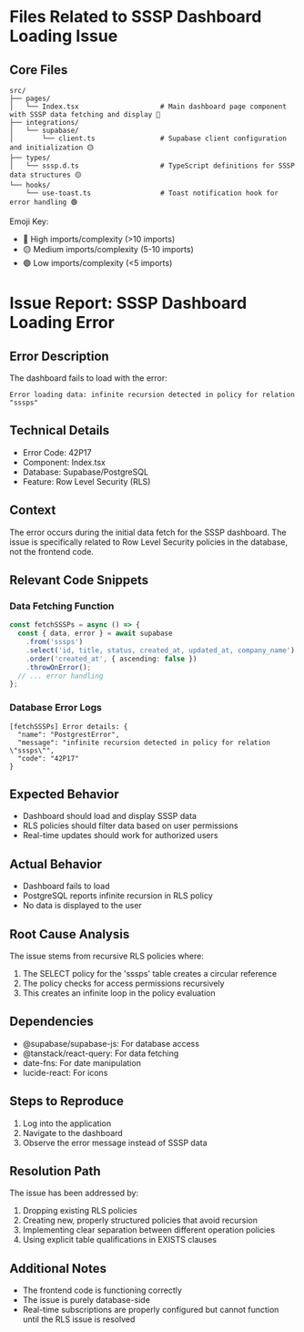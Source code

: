 
# Files Related to SSSP Dashboard Loading Issue

## Core Files
```
src/
├── pages/
│   └── Index.tsx                    # Main dashboard page component with SSSP data fetching and display 🔴
├── integrations/
│   └── supabase/
│       └── client.ts                # Supabase client configuration and initialization 🟡
├── types/
│   └── sssp.d.ts                    # TypeScript definitions for SSSP data structures 🟡
└── hooks/
    └── use-toast.ts                 # Toast notification hook for error handling 🟢
```

Emoji Key:
- 🔴 High imports/complexity (>10 imports)
- 🟡 Medium imports/complexity (5-10 imports)
- 🟢 Low imports/complexity (<5 imports)

# Issue Report: SSSP Dashboard Loading Error

## Error Description
The dashboard fails to load with the error:
```
Error loading data: infinite recursion detected in policy for relation "sssps"
```

## Technical Details
- Error Code: 42P17
- Component: Index.tsx
- Database: Supabase/PostgreSQL
- Feature: Row Level Security (RLS)

## Context
The error occurs during the initial data fetch for the SSSP dashboard. The issue is specifically related to Row Level Security policies in the database, not the frontend code.

## Relevant Code Snippets

### Data Fetching Function
```typescript
const fetchSSSPs = async () => {
  const { data, error } = await supabase
    .from('sssps')
    .select('id, title, status, created_at, updated_at, company_name')
    .order('created_at', { ascending: false })
    .throwOnError();
  // ... error handling
};
```

### Database Error Logs
```
[fetchSSSPs] Error details: {
  "name": "PostgrestError",
  "message": "infinite recursion detected in policy for relation \"sssps\"",
  "code": "42P17"
}
```

## Expected Behavior
- Dashboard should load and display SSSP data
- RLS policies should filter data based on user permissions
- Real-time updates should work for authorized users

## Actual Behavior
- Dashboard fails to load
- PostgreSQL reports infinite recursion in RLS policy
- No data is displayed to the user

## Root Cause Analysis
The issue stems from recursive RLS policies where:
1. The SELECT policy for the 'sssps' table creates a circular reference
2. The policy checks for access permissions recursively
3. This creates an infinite loop in the policy evaluation

## Dependencies
- @supabase/supabase-js: For database access
- @tanstack/react-query: For data fetching
- date-fns: For date manipulation
- lucide-react: For icons

## Steps to Reproduce
1. Log into the application
2. Navigate to the dashboard
3. Observe the error message instead of SSSP data

## Resolution Path
The issue has been addressed by:
1. Dropping existing RLS policies
2. Creating new, properly structured policies that avoid recursion
3. Implementing clear separation between different operation policies
4. Using explicit table qualifications in EXISTS clauses

## Additional Notes
- The frontend code is functioning correctly
- The issue is purely database-side
- Real-time subscriptions are properly configured but cannot function until the RLS issue is resolved
